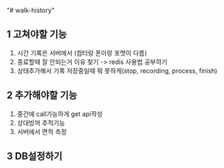 "# walk-history" 


## 1 고쳐야할 기능

1. 시간 기록은 서버에서 (컴터랑 폰이랑 포멧이 다름)
2. 종료할때 잘 안되는거 이유 찾기 -> redis 사용법 공부하기
3. 상태추가해서 기록 저장중일때 뭐 못하게(stop, recording, process, finish)

## 2 추가해야할 기능

1. 중간에 call가능하게 get api작성
2. 상대방꺼 추적기능
3. 서버에서 면적 측정

## 3 DB설정하기